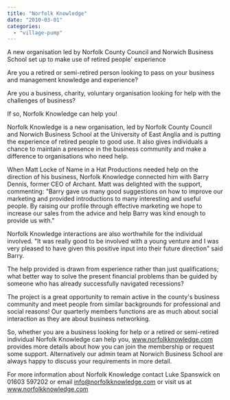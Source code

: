 ```yaml
---
title: "Norfolk Knowledge"
date: "2010-03-01"
categories: 
  - "village-pump"
---
```


A new organisation led by Norfolk County Council and Norwich Business School set up to make use of retired people' experience

Are you a retired or semi-retired person looking to pass on your business and management knowledge and experience?

Are you a business, charity, voluntary organisation looking for help with the challenges of business?

If so, Norfolk Knowledge can help you!

Norfolk Knowledge is a new organisation, led by Norfolk County Council and Norwich Business School at the University of East Anglia and is putting the experience of retired people to good use. It also gives individuals a chance to maintain a presence in the business community and make a difference to organisations who need help.

When Matt Locke of Name in a Hat Productions needed help on the direction of his business, Norfolk Knowledge connected him with Barry Dennis, former CEO of Archant. Matt was delighted with the support, commenting: "Barry gave us many good suggestions on how to improve our marketing and provided introductions to many interesting and useful people. By raising our profile through effective marketing we hope to increase our sales from the advice and help Barry was kind enough to provide us with."

Norfolk Knowledge interactions are also worthwhile for the individual involved. "It was really good to be involved with a young venture and I was very pleased to have given this positive input into their future direction" said Barry.

The help provided is drawn from experience rather than just qualifications; what better way to solve the present financial problems than be guided by someone who has already successfully navigated recessions?

The project is a great opportunity to remain active in the county's business community and meet people from similar backgrounds for professional and social reasons! Our quarterly members functions are as much about social interaction as they are about business networking.

So, whether you are a business looking for help or a retired or semi-retired individual Norfolk Knowledge can help you, www.norfolkknowledge.com provides more details about how you can join the membership or request some support. Alternatively our admin team at Norwich Business School are always happy to discuss your requirements in more detail.

For more information about Norfolk Knowledge contact Luke Spanswick on 01603 597202 or email info@norfolkknowledge.com or visit us at www.norfolkknowledge.com
